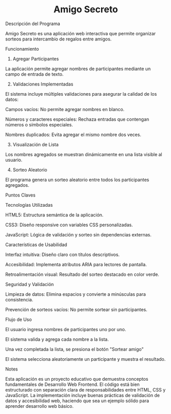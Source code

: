<h1 align="center"> Amigo Secreto </h1>
Descripción del Programa 

Amigo Secreto es una aplicación web interactiva que permite organizar sorteos para intercambio de regalos entre amigos. 

Funcionamiento 

1. Agregar Participantes 

La aplicación permite agregar nombres de participantes mediante un campo de entrada de texto. 

2. Validaciones Implementadas 

El sistema incluye múltiples validaciones para asegurar la calidad de los datos: 

Campos vacíos: No permite agregar nombres en blanco. 

Números y caracteres especiales: Rechaza entradas que contengan números o símbolos especiales. 

Nombres duplicados: Evita agregar el mismo nombre dos veces. 

3. Visualización de Lista 

Los nombres agregados se muestran dinámicamente en una lista visible al usuario. 

4. Sorteo Aleatorio 

El programa genera un sorteo aleatorio entre todos los participantes agregados. 

Puntos Claves 

Tecnologías Utilizadas 

HTML5: Estructura semántica de la aplicación. 

CSS3: Diseño responsive con variables CSS personalizadas. 

JavaScript: Lógica de validación y sorteo sin dependencias externas. 

Características de Usabilidad 

Interfaz intuitiva: Diseño claro con títulos descriptivos. 

Accesibilidad: Implementa atributos ARIA para lectores de pantalla. 

Retroalimentación visual: Resultado del sorteo destacado en color verde. 

Seguridad y Validación 

Limpieza de datos: Elimina espacios y convierte a minúsculas para consistencia. 

Prevención de sorteos vacíos: No permite sortear sin participantes. 

Flujo de Uso 

El usuario ingresa nombres de participantes uno por uno. 

El sistema valida y agrega cada nombre a la lista. 

Una vez completada la lista, se presiona el botón "Sortear amigo" 

El sistema selecciona aleatoriamente un participante y muestra el resultado. 

Notes 

Esta aplicación es un proyecto educativo que demuestra conceptos fundamentales de Desarrollo Web Frontend. El código está bien estructurado con separación clara de responsabilidades entre HTML, CSS y JavaScript. La implementación incluye buenas prácticas de validación de datos y accesibilidad web, haciendo que sea un ejemplo sólido para aprender desarrollo web básico. 

